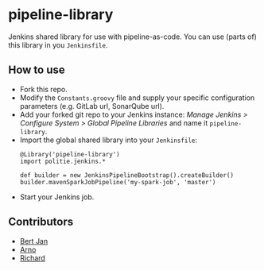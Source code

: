 # pipeline-library
Jenkins shared library for use with pipeline-as-code. You can use (parts of) this library in you `Jenkinsfile`.

How to use
----------
* Fork this repo.
* Modify the `Constants.groovy` file and supply your specific configuration parameters (e.g. GitLab url, SonarQube url).
* Add your forked git repo to your Jenkins instance: *Manage Jenkins > Configure System > Global Pipeline Libraries* and name it `pipeline-library`.
* Import the global shared library into your `Jenkinsfile`:
    ```
    @Library('pipeline-library')
    import politie.jenkins.*

    def builder = new JenkinsPipelineBootstrap().createBuilder()
    builder.mavenSparkJobPipeline('my-spark-job', 'master')
    ```
* Start your Jenkins job.

Contributors
----------

* [Bert Jan](https://github.com/bertjan)
* [Arno](https://github.com/arnobroekhof)
* [Richard](https://github.com/rkettelerij)
